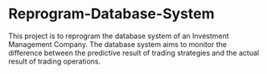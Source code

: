 # Reprogram-Database-System
This project is to reprogram the database system of an Investment Management Company. The database system aims to monitor the difference between the predictive result of trading strategies and the actual result of trading operations.
